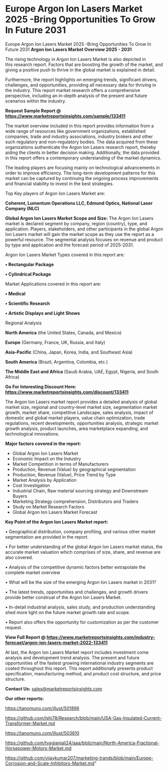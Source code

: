 # Europe Argon Ion Lasers Market 2025 -Bring Opportunities To Grow In Future 2031
Europe Argon Ion Lasers Market 2025 -Bring Opportunities To Grow In Future 2031
<Strong> Argon Ion Lasers Market Overview 2025 - 2031</strong>

The rising technology in Argon Ion Lasers Market is also depicted in this research report. Factors that are boosting the growth of the market, and giving a positive push to thrive in the global market is explained in detail.

Furthermore, the report highlights on emerging trends, significant drivers, challenges, and opportunities, providing all necessary data for thriving in the industry. This report market research offers a comprehensive perspective, including an in-depth analysis of the present and future scenarios within the industry.

<strong>Request Sample Report @ <a href=https://www.marketreportsinsights.com/sample/133411>https://www.marketreportsinsights.com/sample/133411</a></strong>

The market overview included in this report provides information from a wide range of resources like government organizations, established companies, trade and industry associations, industry brokers and other such regulatory and non-regulatory bodies. The data acquired from these organizations authenticate the Argon Ion Lasers research report, thereby aiding the clients in better decision making. Additionally, the data provided in this report offers a contemporary understanding of the market dynamics.

The leading players are focusing mainly on technological advancements in order to improve efficiency. The long-term development patterns for this market can be captured by continuing the ongoing process improvements and financial stability to invest in the best strategies.

Top Key players of Argon Ion Lasers Market are:

<strong>Coherent, Lumentum Operations LLC, Edmund Optics, National Laser Company (NLC)</strong>

<strong><b>Global Argon Ion Lasers Market Scope and Size:</b></strong>
The Argon Ion Lasers market is declared segment by company, region (country), type, and application. Players, stakeholders, and other participants in the global Argon Ion Lasers market will gain the market scope as they use the report as a powerful resource. The segmental analysis focuses on revenue and product by type and application and the forecast period of 2025-2031.

Argon Ion Lasers Market Types covered in this report are:

<strong>• Rectangular Package

• Cylindrical Package</strong>

Market Applications covered in this report are:

<strong>• Medical

• Scientific Research

• Artistic Displays and Light Shows</strong> 

Regional Analysis

<strong>North America</strong> (the United States, Canada, and Mexico)

<strong>Europe</strong> (Germany, France, UK, Russia, and Italy)

<strong>Asia-Pacific</strong> (China, Japan, Korea, India, and Southeast Asia)

<strong>South America</strong> (Brazil, Argentina, Colombia, etc.)

<strong>The Middle East and Africa</strong> (Saudi Arabia, UAE, Egypt, Nigeria, and South Africa)

<strong>Go For Interesting Discount Here: <a href=https://www.marketreportsinsights.com/discount/133411>https://www.marketreportsinsights.com/discount/133411</a></strong>

The Argon Ion Lasers market report provides a detailed analysis of global market size, regional and country-level market size, segmentation market growth, market share, competitive Landscape, sales analysis, impact of domestic and global market players, value chain optimization, trade regulations, recent developments, opportunities analysis, strategic market growth analysis, product launches, area marketplace expanding, and technological innovations.

<strong><b>Major factors covered in the report:</b></strong>
<ul>
  <li>Global Argon Ion Lasers Market </li>
  <li>Economic Impact on the Industry</li>
  <li>Market Competition in terms of Manufacturers</li>
  <li>Production, Revenue (Value) by geographical segmentation</li>
  <li>Production, Revenue (Value), Price Trend by Type</li>
  <li>Market Analysis by Application</li>
  <li>Cost Investigation</li>
  <li>Industrial Chain, Raw material sourcing strategy and Downstream Buyers</li>
  <li>Marketing Strategy comprehension, Distributors and Traders</li>
  <li>Study on Market Research Factors</li>
  <li>Global Argon Ion Lasers Market Forecast</li>
</ul>

<strong><b>Key Point of the Argon Ion Lasers Market report:</b></strong>

• Geographical distribution, company profiling, and various other market segmentation are provided in the report.

• For better understanding of the global Argon Ion Lasers market status, the accurate market valuation which comprises of size, share, and revenue are also covered.

• Analysis of the competitive dynamic factors better extrapolate the complete market overview

• What will be the size of the emerging Argon Ion Lasers market in 2031?

• The latest trends, opportunities and challenges, and growth drivers provide better construal of the Argon Ion Lasers Market.

• In-detail industrial analysis, sales study, and production understanding shed more light on the future market growth rate and scope.

• Report also offers the opportunity for customization as per the customer request.

<strong><b>View Full Report @ <a href=https://www.marketreportsinsights.com/industry-forecast/argon-ion-lasers-market-2022-133411>https://www.marketreportsinsights.com/industry-forecast/argon-ion-lasers-market-2022-133411</a></b></strong>


At last, the Argon Ion Lasers Market report includes investment come analysis and development trend analysis. The present and future opportunities of the fastest growing international industry segments are coated throughout this report. This report additionally presents product specification, manufacturing method, and product cost structure, and price structure.

<strong>Contact Us:</strong>
sales@marketreportsinsights.com

<strong>Our other reports:</strong>

<a href=https://tanomuno.com/illust/501896>https://tanomuno.com/illust/501896</a>

<a href=https://github.com/Ishi78/Research/blob/main/USA-Gas-Insulated-Current-Transformer-Market.md>https://github.com/Ishi78/Research/blob/main/USA-Gas-Insulated-Current-Transformer-Market.md</a>

<a href=https://tanomuno.com/illust/503610>https://tanomuno.com/illust/503610</a>

<a href=https://github.com/tyagianjali24/aaa/blob/main/North-America-Fractional-Horsepower-Motors-Market.md>https://github.com/tyagianjali24/aaa/blob/main/North-America-Fractional-Horsepower-Motors-Market.md</a>

<a href=https://github.com/vijaykumar207/marketing-trands/blob/main/Europe-Corrosion-and-Scale-Inhibitors-Market.md>https://github.com/vijaykumar207/marketing-trands/blob/main/Europe-Corrosion-and-Scale-Inhibitors-Market.md</a>"
